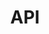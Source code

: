 ---
categories: ["reference"]
tags: ["api"]
title: "API"
linkTitle: "API"
weight: 2
description: >
  A short lead description about this content page. It can be **bold** or _italic_ and can be split over multiple paragraphs.
---